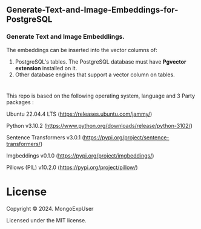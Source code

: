 ## Generate-Text-and-Image-Embeddings-for-PostgreSQL


### Generate Text  and Image Embeddlings.
  The  embeddings can be inserted into the vector columns of:
  1) PostgreSQL's tables.
     The PostgreSQL database must have <strong>Pgvector extension</strong> installed on it.
  3) Other database engines that support a vector column on tables.

# 
This repo is based on the following operating system, language and  3 Party packages :

Ubuntu 22.04.4 LTS (https://releases.ubuntu.com/jammy/)

Python v3.10.2 (https://www.python.org/downloads/release/python-3102/)

Sentence Transformers v3.0.1 (https://pypi.org/project/sentence-transformers/)

Imgbeddings v0.1.0 (https://pypi.org/project/imgbeddings/)

Pillows (PIL) v10.2.0 (https://pypi.org/project/pillow/)


#
# License

Copyright © 2024. MongoExpUser

Licensed under the MIT license.
